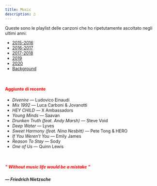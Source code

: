 ```yaml
---
title: Music
description: ♫
---
```

Queste sono le playlist delle canzoni che ho ripetutamente ascoltato negli ultimi anni:

* [2015-2016](https://music.apple.com/it/playlist/my-2015-2016/pl.b4bf1a93707c44f89aa794dc2888e844)
* [2016-2017](https://music.apple.com/it/playlist/my-2016-2017/pl.u-PDb40o6tJ9qVro)
* [2017-2018](https://music.apple.com/it/playlist/my-2017-2018/pl.u-b3b8RKgC0qaz1d)
* [2019](https://music.apple.com/it/playlist/my-2019/pl.u-b3b8Re4H0qaz1d)
* [2020](https://music.apple.com/it/playlist/my-2020/pl.u-LdbqE1vt5e4m0R?l)
* [Background](https://music.apple.com/it/playlist/background/pl.b05fb95eaae8419b8bc2201594355ee0?l=en)

&nbsp;

#### <span style="color:red">Aggiunte di recente</span>
* _Divenire_ — Ludovico Einaudi
* _Mix 1992_ — Luca Carboni & Jovanotti
* _HEY CHILD_ — X Ambassadors
* _Young Minds_ — Saavan
* _Drunken Truth (feat. Andy Marsh)_ — Steve Void
* _Deep Water_ — Lyves
* _Sweet Harmony (feat. Nina Nesbitt)_ — Pete Tong & HERO
* _If You Weren't You_ — Emily James
* _Reason To Stay_ — Sody
* _One of Us_ — Quinn Lewis

&nbsp;

##### <span style="color:red">_" Without music life would be a mistake "_</span>

##### — Friedrich Nietzsche
